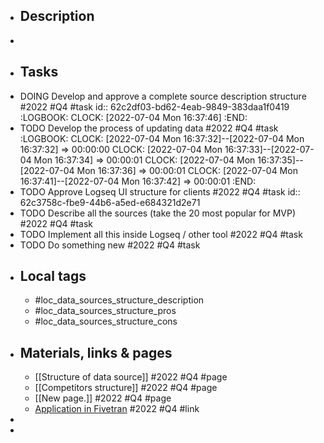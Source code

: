 - ## Description
-
- ## Tasks
- DOING Develop and approve a complete source description structure #2022 #Q4 #task
  id:: 62c2df03-bd62-4eab-9849-383daa1f0419
  :LOGBOOK:
  CLOCK: [2022-07-04 Mon 16:37:46]
  :END:
- TODO Develop the process of updating data #2022 #Q4 #task
  :LOGBOOK:
  CLOCK: [2022-07-04 Mon 16:37:32]--[2022-07-04 Mon 16:37:32] =>  00:00:00
  CLOCK: [2022-07-04 Mon 16:37:33]--[2022-07-04 Mon 16:37:34] =>  00:00:01
  CLOCK: [2022-07-04 Mon 16:37:35]--[2022-07-04 Mon 16:37:36] =>  00:00:01
  CLOCK: [2022-07-04 Mon 16:37:41]--[2022-07-04 Mon 16:37:42] =>  00:00:01
  :END:
- TODO Approve Logseq UI structure for clients #2022 #Q4 #task
  id:: 62c3758c-fbe9-44b6-a5ed-e684321d2e71
- TODO Describe all the sources (take the 20 most popular for MVP) #2022 #Q4 #task
- TODO Implement all this inside Logseq / other tool #2022 #Q4 #task
- TODO Do something new #2022 #Q4 #task
- ## Local tags
	- #loc_data_sources_structure_description
	- #loc_data_sources_structure_pros
	- #loc_data_sources_structure_cons
- ## Materials, links & pages
	- [[Structure of data source]] #2022 #Q4 #page
	- [[Competitors structure]] #2022 #Q4 #page
	- [[New page.]] #2022 #Q4 #page
	- [Application in Fivetran](https://fivetran.com/docs/applications/amplitude) #2022 #Q4 #link
-
-